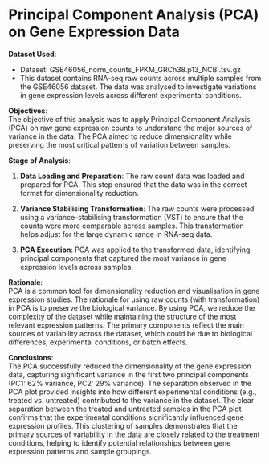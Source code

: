 # Principal Component Analysis (PCA) on Gene Expression Data

**Dataset Used**:  
- Dataset: GSE46056_norm_counts_FPKM_GRCh38.p13_NCBI.tsv.gz  
- This dataset contains RNA-seq raw counts across multiple samples from the GSE46056 dataset. The data was analysed to investigate variations in gene expression levels across different experimental conditions.

**Objectives**:  
The objective of this analysis was to apply Principal Component Analysis (PCA) on raw gene expression counts to understand the major sources of variance in the data. The PCA aimed to reduce dimensionality while preserving the most critical patterns of variation between samples.

**Stage of Analysis**:  
1. **Data Loading and Preparation**: The raw count data was loaded and prepared for PCA. This step ensured that the data was in the correct format for dimensionality reduction.
   
2. **Variance Stabilising Transformation**: The raw counts were processed using a variance-stabilising transformation (VST) to ensure that the counts were more comparable across samples. This transformation helps adjust for the large dynamic range in RNA-seq data.
   
3. **PCA Execution**: PCA was applied to the transformed data, identifying principal components that captured the most variance in gene expression levels across samples.

**Rationale**:  
PCA is a common tool for dimensionality reduction and visualisation in gene expression studies. The rationale for using raw counts (with transformation) in PCA is to preserve the biological variance. By using PCA, we reduce the complexity of the dataset while maintaining the structure of the most relevant expression patterns. The primary components reflect the main sources of variability across the dataset, which could be due to biological differences, experimental conditions, or batch effects.

**Conclusions**:  
The PCA successfully reduced the dimensionality of the gene expression data, capturing significant variance in the first two principal components (PC1: 62% variance, PC2: 29% variance). The separation observed in the PCA plot provided insights into how different experimental conditions (e.g., treated vs. untreated) contributed to the variance in the dataset. The clear separation between the treated and untreated samples in the PCA plot confirms that the experimental conditions significantly influenced gene expression profiles. This clustering of samples demonstrates that the primary sources of variability in the data are closely related to the treatment conditions, helping to identify potential relationships between gene expression patterns and sample groupings.